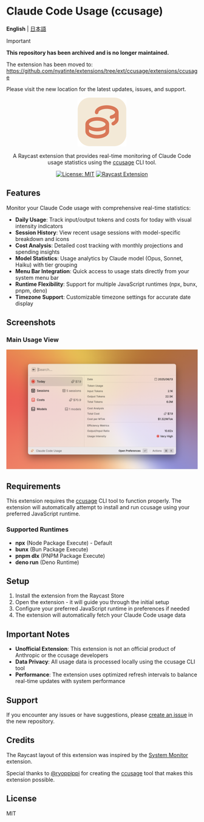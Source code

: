 # Claude Code Usage (ccusage)

**English** | [日本語](README.ja.md)

> [!IMPORTANT]
> **This repository has been archived and is no longer maintained.**
> 
> The extension has been moved to: https://github.com/nyatinte/extensions/tree/ext/ccusage/extensions/ccusage
> 
> Please visit the new location for the latest updates, issues, and support.

<div align="center">
  <img src="assets/extension-icon.png" alt="Claude Code Usage Icon" width="128" height="128">
  
  A Raycast extension that provides real-time monitoring of Claude Code usage statistics using the [ccusage](https://github.com/ryoppippi/ccusage) CLI tool.
  
  [![License: MIT](https://img.shields.io/badge/License-MIT-yellow.svg)](https://opensource.org/licenses/MIT)
  [![Raycast Extension](https://img.shields.io/badge/Raycast-Extension-red.svg)](https://raycast.com/)
</div>

## Features

Monitor your Claude Code usage with comprehensive real-time statistics:

- **Daily Usage**: Track input/output tokens and costs for today with visual intensity indicators
- **Session History**: View recent usage sessions with model-specific breakdown and icons
- **Cost Analysis**: Detailed cost tracking with monthly projections and spending insights
- **Model Statistics**: Usage analytics by Claude model (Opus, Sonnet, Haiku) with tier grouping
- **Menu Bar Integration**: Quick access to usage stats directly from your system menu bar
- **Runtime Flexibility**: Support for multiple JavaScript runtimes (npx, bunx, pnpm, deno)
- **Timezone Support**: Customizable timezone settings for accurate date display

## Screenshots

### Main Usage View

![Claude Code Usage](metadata/ccusage-2.png)

## Requirements

This extension requires the [ccusage](https://github.com/ryoppippi/ccusage) CLI tool to function properly. The extension will automatically attempt to install and run ccusage using your preferred JavaScript runtime.

### Supported Runtimes

- **npx** (Node Package Execute) - Default
- **bunx** (Bun Package Execute)
- **pnpm dlx** (PNPM Package Execute)
- **deno run** (Deno Runtime)

## Setup

1. Install the extension from the Raycast Store
2. Open the extension - it will guide you through the initial setup
3. Configure your preferred JavaScript runtime in preferences if needed
4. The extension will automatically fetch your Claude Code usage data

## Important Notes

- **Unofficial Extension**: This extension is not an official product of Anthropic or the ccusage developers
- **Data Privacy**: All usage data is processed locally using the ccusage CLI tool
- **Performance**: The extension uses optimized refresh intervals to balance real-time updates with system performance

## Support

If you encounter any issues or have suggestions, please [create an issue](https://github.com/nyatinte/extensions/issues) in the new repository.

## Credits

The Raycast layout of this extension was inspired by the [System Monitor](https://www.raycast.com/hossammourad/raycast-system-monitor) extension.

Special thanks to [@ryoppippi](https://github.com/ryoppippi) for creating the [ccusage](https://github.com/ryoppippi/ccusage) tool that makes this extension possible.

## License

MIT
